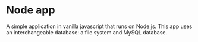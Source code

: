 # Node app
A simple application in vanilla javascript that runs on Node.js. This app uses an interchangeable database: a file system and MySQL database.
